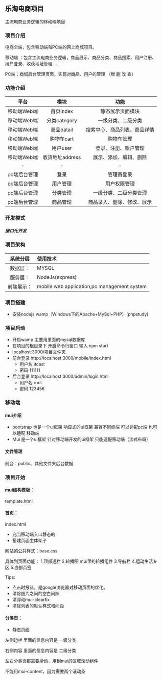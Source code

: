 ## 乐淘电商项目

主流电商业务逻辑的移动端项目

### 项目介绍

电商全端，包含移动端和PC端的网上商城项目。

移动端 ：包含主流电商业务逻辑，商品展示、商品分类、商品搜索、用户注册、用户登录、收获地址管理 ...

PC端：商城后台管理页面，实现对商品、用户的管理 （增 删 改 查）

### 功能介绍

|     平台     |      模块       |             功能             |
| :----------: | :-------------: | :--------------------------: |
| 移动端Web端  |    首页index    |       静态展示页面模块       |
| 移动端Web端  |  分类category   |      一级分类、二级分类      |
| 移动端Web端  |   商品datail    | 搜索中心、商品列表、商品详情 |
| 移动端Web端  |   购物车cart    |          购物车管理          |
| 移动端Web端  |    用户user     |     登录、注册、账户管理     |
| 移动端Web端  | 收货地址address |    展示、添加、编辑、删除    |
|      -       |        -        |              -               |
| pc端后台管理 |      登录       |          管理员登录          |
| pc端后台管理 |    用户管理     |         用户权限管理         |
| pc端后台管理 |    分类管理     |    一级分类、二级分类管理    |
| pc端后台管理 |    商品管理     |  商品录入、删除、修改、展示  |

### 开发模式

##### **接口化开发**



### 项目架构



|  系统分层  | 使用技术                                    |
| :--------: | :------------------------------------------ |
|  数据层：  | MYSQL                                       |
|  服务层：  | NodeJs(express)                             |
| 前端展示： | mobile web application,pc management system |

### 项目搭建

- 安装nodejs wamp（Windows下的Apache+MySql+PHP）(phpstudy) 

### 项目启动

- 开启wamp 主要用里面的mysql数据库
- 在项目的根目录下 开启命令行窗口 输入 npm start
- localhost:3000/项目文件夹
- 前台登录 http://localhost:3000/mobile/index.html
  - 用户名 itcast
  - 密码 111111
- 后台登录 http://localhost:3000/admin/login.html
  - 用户名 root
  - 密码 123456



### 移动端

#### mui介绍

- bootstrap 也是一个ui框架  响应式的ui框架  兼容不同终端 可以适配pc端 也可以适配  移动端
- Mui 是一个ui框架 针对移动端开发的ui框架    只能适配移动端（流式布局）

#### 文件管理

前台：public、其他文件夹后台数据



### 项目开始

#### mui结构模板：

template.html



#### 首页：

index.html

- 充当移动端入口静态的
- 搭建页面主体架子

网站的公共样式：base.css

具体到页面功能：
 1.顶部通栏
 2.轮播图 mui里的轮播组件
 3.导航栏
 4.运动生活专区
 5.底部页签

Tips: 

- 点击时报错，是google浏览器对移动页面的优化。
- 清除图片之间的空白间隙
- 清浮动mui-clearfix
- 清除列表的默认样式和间距



#### 分类页：

- 静态页面

左侧边栏   里面的信息内容是  一级分类

右侧内容   里面的信息内容是  二级分类

左右分类页都需要滑动，用到mui的区域滚动组件

不能用mui-content，因为需要两个滚动条

